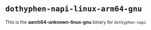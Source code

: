 # `dothyphen-napi-linux-arm64-gnu`

This is the **aarch64-unknown-linux-gnu** binary for `dothyphen-napi`
